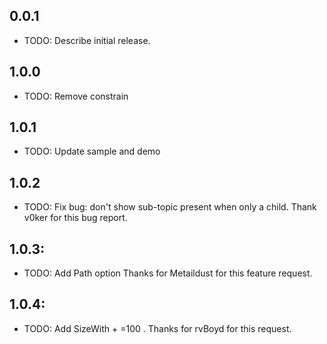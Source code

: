 ## 0.0.1

* TODO: Describe initial release.

## 1.0.0

* TODO: Remove constrain 

## 1.0.1

* TODO: Update sample and demo

## 1.0.2

* TODO: Fix bug: don't  show sub-topic present when only a child.
  Thank v0ker for this bug report.

## 1.0.3: 
* TODO: 
 Add Path option 
 Thanks for Metaildust for this feature request.


## 1.0.4:
* TODO: 
  Add SizeWith + =100 .
  Thanks for rvBoyd for this request.


